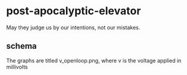 # post-apocalyptic-elevator
May they judge us by our intentions, not our mistakes.


## schema

The graphs are titled v_openloop.png, where v is the voltage applied in millivolts